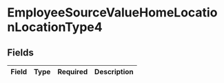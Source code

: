 # EmployeeSourceValueHomeLocationLocationType4


## Fields

| Field       | Type        | Required    | Description |
| ----------- | ----------- | ----------- | ----------- |
